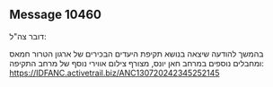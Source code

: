 ## Message 10460

דובר צה"ל:

בהמשך להודעה שיצאה בנושא תקיפת היעדים הבכירים של ארגון הטרור חמאס ומחבלים נוספים במרחב חאן יונס, מצורף צילום אווירי נוסף של מרחב התקיפה: https://IDFANC.activetrail.biz/ANC130720242345252145

